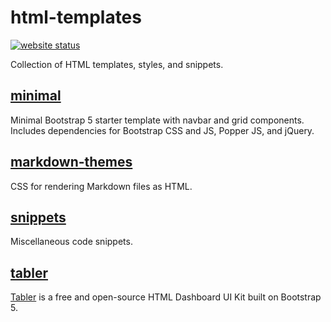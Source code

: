 # html-templates

[![website status](https://img.shields.io/website.svg?down_color=red&down_message=down&up_color=green&up_message=up&url=http%3A%2F%2Fgeocoug.github.io/html-templates)](https://geocoug.github.io/html-templates)

Collection of HTML templates, styles, and snippets.

## [minimal](./minimal)

Minimal Bootstrap 5 starter template with navbar and grid components. Includes dependencies for Bootstrap CSS and JS, Popper JS, and jQuery.

## [markdown-themes](./markdown-themes)

CSS for rendering Markdown files as HTML.

## [snippets](./snippets)

Miscellaneous code snippets.

## [tabler](./tabler)

[Tabler](https://tabler.io) is a free and open-source HTML Dashboard UI Kit built on Bootstrap 5.
